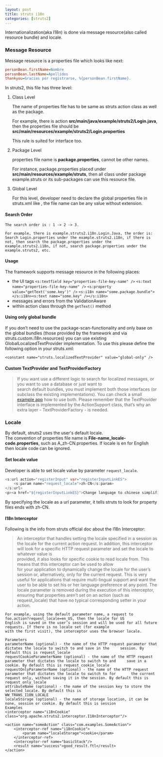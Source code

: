```yaml
---
layout: post
title: struts i18n
categories: [struts2]
---
```


Internationalization(aka I18n) is done via message resource(also called resource bundle) and locale.

### Message Resource

Message resource is a properties file which looks like next:

```INI
personBean.firstName=Nombre
personBean.lastName=Apellidos
thankyou=Gracias por registrarse, %{personBean.firstName}. 
```

In struts2, this file has three level:

1. Class Level

   The name of properties file has to be same as struts action class as well as the package.
   
   For example, there is action **src/main/java/example/struts2/Login.java**, then the properties file should be
   **src/main/resources/example/struts2/Login.properties**
   
   This rule is suited for interface too.
   
2. Package Level

   properties file name is **package.properties**, cannot be other names.
   
   For instance, package.properties placed under **src/main/resources/example/struts**, then all class under package  
   example.struts or its sub-packages can use this resource file.

3. Global Level

   For this level, developer need to declare the global properties file in struts.xml like
   **<constant name="struts.custom.i18n.resources" value="properties-file-name" />**, the file name can be any value without 
   extension.

#### Search Order

    The search order is : 1 -> 2 -> 3.
    
    For example, there is example.struts2.i18n.Login.Java, the order is:
    Search Login.properties under the example.struts2.i18n, if there is not, then search the package.properties under the
    example.struts2.i18n, if not, search package.properties under the example.struts2, etc.
    
#### Usage

   The framework supports message resource in the following places:
   
   - the UI tags
     `<s:textfield key="properties-file-key-name" />`
     `<s:text name="properties-file-key-name" />`
     `<s:property value="getText('some.key')" />`
     `<s:i18n name="some.package.bundle"></s:i18n><s:text name="some.key" /></s:i18n>`
   - messages and errors from the ValidationAware
   - within action class through the `getText()` method
   
#### Using only global bundle

   If you don’t need to use the package-scan-functionality and only base on the global bundles (those provided by the 
   framework and via struts.custom.i18n.resources) you can use existing GlobalLocalizedTextProvider implementation. 
   To use this please define the following option in your struts.xml:

   `<constant name="struts.localizedTextProvider" value="global-only" />`
   
#### Custom TextProvider and TextProviderFactory

   > If you want use a different logic to search for localized messages, or you want to use a database or just want to  
   search default bundles, you must implement both those interfaces (or subclass the existing implementations). You can 
   check a small [example app](https://github.com/apache/struts-examples/tree/master/text-provider) how to use both. 
   Please remember that the TextProvider interface is implemented by the 
   ActionSupport class, that’s why an extra layer - TextProviderFactory - is needed.
   
### Locale

   By default, struts2 uses the user's default locale.  
   The convention of properties file name is **File-name_locale-code.properties**, such as A_zh-CN.properties.
   If locale is en for English then locale code can be ignored.
   
#### Set locale value

   Developer is able to set locale value by parameter `request_locale`.
   
   ```Java Server Pages
   <s:url action="registerInput" var="registerInputLinkES">
       <s:param name="request_locale">zh-CN</s:param>
   </s:url>
   <p><a href="${registerInputLinkES}">Change language to chinese simplified</a> </p>
   ```
   
   By specifying the locale as a url parameter, it tells struts to look for property files ends with zh-CN.
   
#### I18n Interceptor

   Following is the info from struts official doc about the I18n Interceptor:
   > An interceptor that handles setting the locale specified in a session as the locale for the current action request. In     addition, this interceptor will look for a specific HTTP request parameter and set the locale to whatever value is  
    provided, it also looks for specific cookie to read locale from. This means that this interceptor can be used to allow  
    for your application to dynamically change the locale for the user’s session or, alternatively, only for the current 
    request. This is very useful for applications that require multi-lingual support and want the user to be able to set his 
    or her language preference at any point. The locale parameter is removed during the execution of this interceptor, 
    ensuring that properties aren’t set on an action (such as request_locale) that have no typical corresponding setter in 
    your action.

    For example, using the default parameter name, a request to foo.action?request_locale=en_US, then the locale for US  
    English is saved in the user’s session and will be used for all future requests. If there is no locale set (for example 
    with the first visit), the interceptor uses the browser locale.

    Parameters
    parameterName (optional) - the name of the HTTP request parameter that dictates the locale to switch to and save in the     session. By default this is request_locale
    requestCookieParameterName (optional) - the name of the HTTP request parameter that dictates the locale to switch to and     save in a cookie. By default this is request_cookie_locale
    requestOnlyParameterName (optional) - the name of the HTTP request parameter that dictates the locale to switch to for       the current request only, without saving it in the session. By default this is request_only_locale
    attributeName (optional) - the name of the session key to store the selected locale. By default this is   
    WW_TRANS_I18N_LOCALE
    localeStorage (optional) - the name of storage location, it can be none, session or cookie. By default this is session
    Examples
    <interceptor name="i18nCookie" class="org.apache.struts2.interceptor.I18nInterceptor"/>

    <action name="someAction" class="com.examples.SomeAction">
        <interceptor-ref name="i18nCookie">
            <param name="localeStorage">cookie</param>
        </interceptor-ref>
        <interceptor-ref name="basicStack"/>
        <result name="success">good_result.ftl</result>
    </action>
